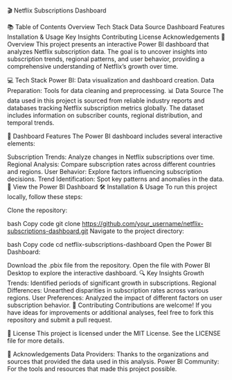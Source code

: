 🎬 Netflix Subscriptions Dashboard

📚 Table of Contents
Overview
Tech Stack
Data Source
Dashboard Features
Installation & Usage
Key Insights
Contributing
License
Acknowledgements
🌟 Overview
This project presents an interactive Power BI dashboard that analyzes Netflix subscription data. The goal is to uncover insights into subscription trends, regional patterns, and user behavior, providing a comprehensive understanding of Netflix’s growth over time.

💻 Tech Stack
Power BI: Data visualization and dashboard creation.
Data Preparation: Tools for data cleaning and preprocessing.
📊 Data Source
The data used in this project is sourced from reliable industry reports and databases tracking Netflix subscription metrics globally. The dataset includes information on subscriber counts, regional distribution, and temporal trends.

🚀 Dashboard Features
The Power BI dashboard includes several interactive elements:

Subscription Trends: Analyze changes in Netflix subscriptions over time.
Regional Analysis: Compare subscription rates across different countries and regions.
User Behavior: Explore factors influencing subscription decisions.
Trend Identification: Spot key patterns and anomalies in the data.
🔗 View the Power BI Dashboard
🛠️ Installation & Usage
To run this project locally, follow these steps:

Clone the repository:

bash
Copy code
git clone https://github.com/your_username/netflix-subscriptions-dashboard.git
Navigate to the project directory:

bash
Copy code
cd netflix-subscriptions-dashboard
Open the Power BI Dashboard:

Download the .pbix file from the repository.
Open the file with Power BI Desktop to explore the interactive dashboard.
🔍 Key Insights
Growth Trends: Identified periods of significant growth in subscriptions.
Regional Differences: Unearthed disparities in subscription rates across various regions.
User Preferences: Analyzed the impact of different factors on user subscription behavior.
🤝 Contributing
Contributions are welcome! If you have ideas for improvements or additional analyses, feel free to fork this repository and submit a pull request.

📄 License
This project is licensed under the MIT License. See the LICENSE file for more details.

🙏 Acknowledgements
Data Providers: Thanks to the organizations and sources that provided the data used in this analysis.
Power BI Community: For the tools and resources that made this project possible.
